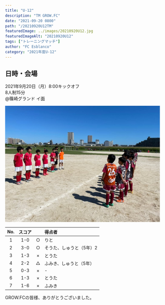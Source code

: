 ```yaml
---
title: "U-12"
description: "TM GROW.FC"
date: "2021-09-20 0800"
path: "/20210920U12TM"
featuredImage: ../images/20210920U12.jpg
featuredImageAlt: "20210920U12"
tags: ["トレーニングマッチ"]
author: "FC Esblanco"
category: "2021年度U-12"
---
```



## 日時・会場

2021年9月20日（月）8:00キックオフ  
8人制15分  
@篠崎グランド イ面


![20210920U12](../images/20210920U12B.jpg "U12TM")

| No.| スコア |   | 得点者  |
|:--:|:------:|:-:|:--------|
| 1  | 1-0 |○ |りと |
| 2  | 3-0 |○ |そうた、しゅうと（5年）2|
| 3  | 1-3 |× |とうた|
| 4  | 2-2 |△ |ふみき、しゅうと（5年）|
| 5  | 0-3 |× |- |
| 6  | 1-3 |× |とうた|
| 7  | 1-6 |× |ふみき|

GROW.FCの皆様、ありがとうございました。
